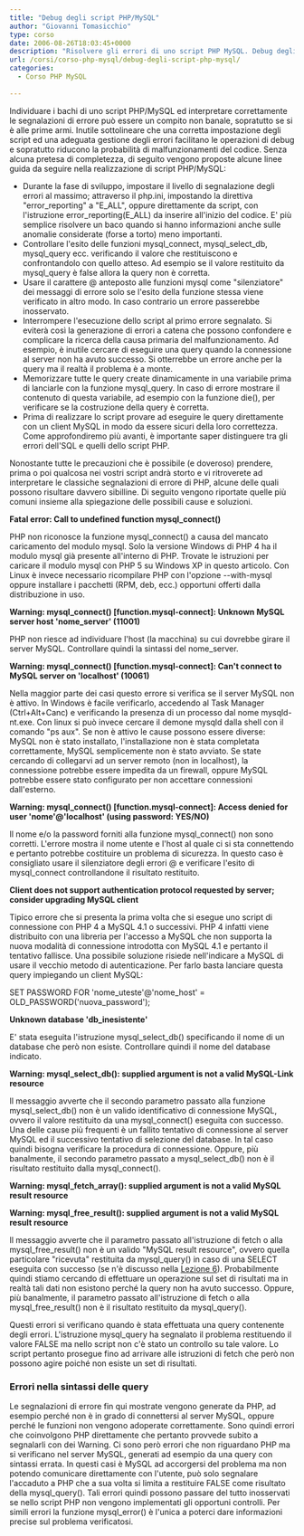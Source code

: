 ```yaml
---
title: "Debug degli script PHP/MySQL"
author: "Giovanni Tomasicchio"
type: corso
date: 2006-08-26T18:03:45+0000
description: "Risolvere gli errori di uno script PHP MySQL. Debug degli script PHP/MySQL"
url: /corsi/corso-php-mysql/debug-degli-script-php-mysql/
categories:
  - Corso PHP MySQL
  
---
```

 Individuare i bachi di uno script PHP/MySQL ed interpretare correttamente le segnalazioni di errore può essere un compito non banale, sopratutto se si è alle prime armi. Inutile sottolineare che una corretta impostazione degli script ed una adeguata gestione degli errori facilitano le operazioni di debug e sopratutto riducono la probabilità di malfunzionamenti del codice. Senza alcuna pretesa di completezza, di seguito vengono proposte alcune linee guida da seguire nella realizzazione di script PHP/MySQL:

- Durante la fase di sviluppo, impostare il livello di segnalazione degli errori al massimo; attraverso il php.ini, impostando la direttiva "error\_reporting" a "E\_ALL", oppure direttamente da script, con l'istruzione error\_reporting(E\_ALL) da inserire all'inizio del codice. E' più semplice risolvere un baco quando si hanno informazioni anche sulle anomalie considerate (forse a torto) meno importanti.
- Controllare l'esito delle funzioni mysql\_connect, mysql\_select\_db, mysql\_query ecc. verificando il valore che restituiscono e confrontandolo con quello atteso. Ad esempio se il valore restituito da mysql\_query è false allora la query non è corretta.
- Usare il carattere @ anteposto alle funzioni mysql come "silenziatore" dei messaggi di errore solo se l'esito della funzione stessa viene verificato in altro modo. In caso contrario un errore passerebbe inosservato.
- Interrompere l'esecuzione dello script al primo errore segnalato. Si eviterà così la generazione di errori a catena che possono confondere e complicare la ricerca della causa primaria del malfunzionamento. Ad esempio, è inutile cercare di eseguire una query quando la connessione al server non ha avuto successo. Si otterrebbe un errore anche per la query ma il realtà il problema è a monte.
- Memorizzare tutte le query create dinamicamente in una variabile prima di lanciarle con la funzione mysql\_query. In caso di errore mostrare il contenuto di questa variabile, ad esempio con la funzione die(), per verificare se la costruzione della query è corretta.
- Prima di realizzare lo script provare ad eseguire le query direttamente con un client MySQL in modo da essere sicuri della loro correttezza. Come approfondiremo più avanti, è importante saper distinguere tra gli errori dell'SQL e quelli dello script PHP.
 
 Nonostante tutte le precauzioni che è possibile (e doveroso) prendere, prima o poi qualcosa nei vostri script andrà storto e vi ritroverete ad interpretare le classiche segnalazioni di errore di PHP, alcune delle quali possono risultare davvero sibilline. Di seguito vengono riportate quelle più comuni insieme alla spiegazione delle possibili cause e soluzioni.

 **Fatal error: Call to undefined function mysql\_connect()**

 PHP non riconosce la funzione mysql\_connect() a causa del mancato caricamento del modulo mysql. Solo la versione Windows di PHP 4 ha il modulo mysql già presente all'interno di PHP. Trovate le istruzioni per caricare il modulo mysql con PHP 5 su Windows XP in questo articolo. Con Linux è invece necessario ricompilare PHP con l'opzione --with-mysql oppure installare i pacchetti (RPM, deb, ecc.) opportuni offerti dalla distribuzione in uso.

 **Warning: mysql\_connect() \[function.mysql-connect\]: Unknown MySQL server host 'nome\_server' (11001)**

 PHP non riesce ad individuare l'host (la macchina) su cui dovrebbe girare il server MySQL. Controllare quindi la sintassi del nome\_server.

 **Warning: mysql\_connect() \[function.mysql-connect\]: Can't connect to MySQL server on 'localhost' (10061)**

 Nella maggior parte dei casi questo errore si verifica se il server MySQL non è attivo. In Windows è facile verificarlo, accedendo al Task Manager (Ctrl+Alt+Canc) e verificando la presenza di un processo dal nome mysqld-nt.exe. Con linux si può invece cercare il demone mysqld dalla shell con il comando "ps aux". Se non è attivo le cause possono essere diverse: MySQL non è stato installato, l'installazione non è stata completata correttamente, MySQL semplicemente non è stato avviato. Se state cercando di collegarvi ad un server remoto (non in localhost), la connessione potrebbe essere impedita da un firewall, oppure MySQL potrebbe essere stato configurato per non accettare connessioni dall'esterno.

 **Warning: mysql\_connect() \[function.mysql-connect\]: Access denied for user 'nome'@'localhost' (using password: YES/NO)**

 Il nome e/o la password forniti alla funzione mysql\_connect() non sono corretti. L'errore mostra il nome utente e l'host al quale ci si sta connettendo e pertanto potrebbe costituire un problema di sicurezza. In questo caso è consigliato usare il silenziatore degli errori @ e verificare l'esito di mysql\_connect controllandone il risultato restituito.

 **Client does not support authentication protocol requested by server; consider upgrading MySQL client**

 Tipico errore che si presenta la prima volta che si esegue uno script di connessione con PHP 4 a MySQL 4.1 o successivi. PHP 4 infatti viene distribuito con una libreria per l'accesso a MySQL che non supporta la nuova modalità di connessione introdotta con MySQL 4.1 e pertanto il tentativo fallisce. Una possibile soluzione risiede nell'indicare a MySQL di usare il vecchio metodo di autenticazione. Per farlo basta lanciare questa query impiegando un client MySQL:

 SET PASSWORD FOR 'nome\_uteste'@'nome\_host' = OLD\_PASSWORD('nuova\_password');

 **Unknown database 'db\_inesistente'**

 E' stata eseguita l'istruzione mysql\_select\_db() specificando il nome di un database che però non esiste. Controllare quindi il nome del database indicato.

 **Warning: mysql\_select\_db(): supplied argument is not a valid MySQL-Link resource**

 Il messaggio avverte che il secondo parametro passato alla funzione mysql\_select\_db() non è un valido identificativo di connessione MySQL, ovvero il valore restituito da una mysql\_connect() eseguita con successo. Una delle cause più frequenti è un fallito tentativo di connessione al server MySQL ed il successivo tentativo di selezione del database. In tal caso quindi bisogna verificare la procedura di connessione. Oppure, più banalmente, il secondo parametro passato a mysql\_select\_db() non è il risultato restituito dalla mysql\_connect().

 **Warning: mysql\_fetch\_array(): supplied argument is not a valid MySQL result resource**

 **Warning: mysql\_free\_result(): supplied argument is not a valid MySQL result resource**

 Il messaggio avverte che il parametro passato all'istruzione di fetch o alla mysql\_free\_result() non è un valido "MySQL result resource", ovvero quella particolare "ricevuta" restituita da mysql\_query() in caso di una SELECT eseguita con successo (se n'è discusso nella [Lezione 6](http://www.phpnews.it/corsi/corso-php-mysql/selezione-dati-recupero-risultati-i/)). Probabilmente quindi stiamo cercando di effettuare un operazione sul set di risultati ma in realtà tali dati non esistono perché la query non ha avuto successo. Oppure, più banalmente, il parametro passato all'istruzione di fetch o alla mysql\_free\_result() non è il risultato restituito da mysql\_query().

 Questi errori si verificano quando è stata effettuata una query contenente degli errori. L'istruzione mysql\_query ha segnalato il problema restituendo il valore FALSE ma nello script non c'è stato un controllo su tale valore. Lo script pertanto prosegue fino ad arrivare alle istruzioni di fetch che però non possono agire poiché non esiste un set di risultati.

###  Errori nella sintassi delle query

 Le segnalazioni di errore fin qui mostrate vengono generate da PHP, ad esempio perché non è in grado di connettersi al server MySQL, oppure perché le funzioni non vengono adoperate correttamente. Sono quindi errori che coinvolgono PHP direttamente che pertanto provvede subito a segnalarli con dei Warning. Ci sono però errori che non riguardano PHP ma si verificano nel server MySQL, generati ad esempio da una query con sintassi errata. In questi casi è MySQL ad accorgersi del problema ma non potendo comunicare direttamente con l'utente, può solo segnalare l'accaduto a PHP che a sua volta si limita a restituire FALSE come risultato della mysql\_query(). Tali errori quindi possono passare del tutto inosservati se nello script PHP non vengono implementati gli opportuni controlli. Per simili errori la funzione mysql\_error() è l'unica a poterci dare informazioni precise sul problema verificatosi.